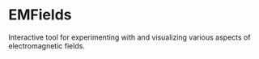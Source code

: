 # EMFields
Interactive tool for experimenting with and visualizing various aspects of electromagnetic fields.
